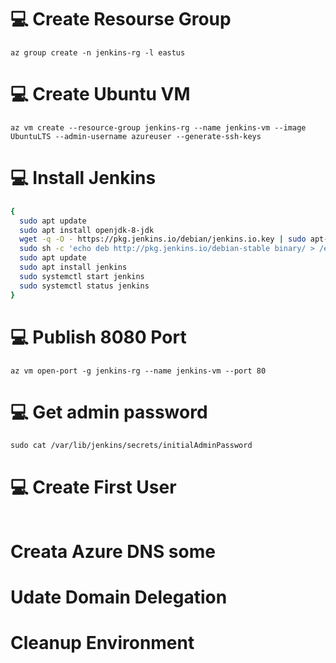 # :computer: Create Resourse Group

```
az group create -n jenkins-rg -l eastus
```

# :computer: Create Ubuntu VM
```
az vm create --resource-group jenkins-rg --name jenkins-vm --image UbuntuLTS --admin-username azureuser --generate-ssh-keys
```

# :computer: Install Jenkins
```sh
{
  sudo apt update
  sudo apt install openjdk-8-jdk
  wget -q -O - https://pkg.jenkins.io/debian/jenkins.io.key | sudo apt-key add -
  sudo sh -c 'echo deb http://pkg.jenkins.io/debian-stable binary/ > /etc/apt/sources.list.d/jenkins.list'
  sudo apt update
  sudo apt install jenkins
  sudo systemctl start jenkins
  sudo systemctl status jenkins
}
```

# :computer: Publish 8080 Port
```
az vm open-port -g jenkins-rg --name jenkins-vm --port 80
```


# :computer: Get admin password
```
sudo cat /var/lib/jenkins/secrets/initialAdminPassword
```

# :computer: Create First User
```
```

# Creata Azure DNS some

# Udate Domain Delegation

# Cleanup Environment
